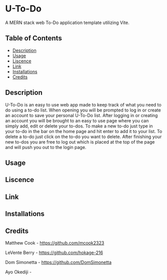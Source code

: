 # U-To-Do
A MERN stack web To-Do application template utilizing Vite.

## Table of Contents

- [Description](#description)
- [Usage](#usage)
- [Liscence](#liscence)
- [Link](#link)
- [Installations](#installations)
- [Credits](#credits)

## Description
U-To-Do is an easy to use web app made to keep track of what you need to do using a to-do list. When opening you will be prompted to log in or create an account to save your personal U-To-Do list. After logging in or creating an account you will be brought to an easy to use page where you can simply add, edit or delete your to-dos. To make a new to-do just type in your to-do in the bar on the home page and hit enter to add it to your list. To delete a to-do just click on the to-do you want to delete. After finishing your new to-dos you are free to log out which is placed at the top of the page and will push you out to the login page.

## Usage

## Liscence

## Link

## Installations

## Credits

Matthew Cook - https://github.com/mcook2323

LeVente Berry - https://github.com/hokage-216

Dom Simonetta - https://github.com/DomSimonetta

Ayo Okediji - 
